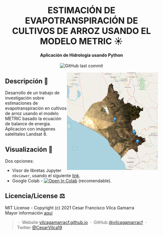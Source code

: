 <h1 align="center"> ESTIMACIÓN DE EVAPOTRANSPIRACIÓN DE CULTIVOS DE ARROZ USANDO EL MODELO METRIC ☀️</h1>
<h4 align="center"> Aplicación de Hidrología usando Python</h4>

<p align='center'>
   <img src="https://img.shields.io/github/last-commit/vilcagamarracf/Inv_arroz_METRIC?style=flat-square" alt="GitHub last commit"/>
</p>


<img src="figures/Region_of_Interest.PNG" alt="Zona de trabajo" align='right' width=300/>

## Descripción :ear_of_rice:
Desarrollo de un trabajo de investigación sobre estimaciones de evapotranspiración en cultivos de arroz usando el modelo METRIC basado la ecuación de balance de energia. 
Aplicacion con imágenes satelitales Landsat 8.


## Visualización 📓
Dos opciones:
- Visor de libretas Jupyter `nbviewer`, usando el siguiente [link](https://nbviewer.jupyter.org/github/vilcagamarracf/Inv_arroz_METRIC/blob/main/Inv_Arroz_METRIC.ipynb).
- Google Colab - <a href="https://colab.research.google.com/github/vilcagamarracf/Inv_arroz_METRIC/blob/main/Inv_Arroz_METRIC.ipynb" target="_parent"><img src="https://colab.research.google.com/assets/colab-badge.svg" alt="Open In Colab"/></a> (recomendable).

## Licencia/License ⚖️
MIT License - Copyright (c) 2021 Cesar Francisco Vilca Gamarra \
Mayor información [aquí](https://github.com/vilcagamarracf/Inv_arroz_METRIC/blob/main/LICENSE)

> &nbsp;&middot;&nbsp; Website [vilcagamarracf.github.io](https://vilcagamarracf.github.io/) &nbsp;&middot;&nbsp;
> GitHub [@vilcagamarracf](https://github.com/vilcagamarracf) &nbsp;&middot;&nbsp;
> Twitter [@CesarVilca19](https://twitter.com/CesarVilca19)
